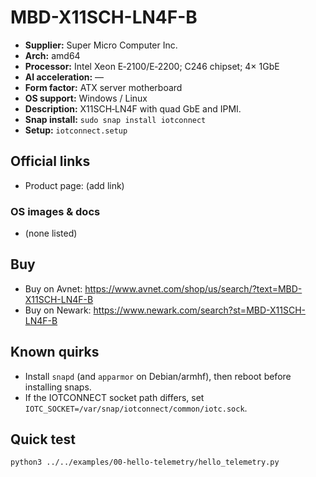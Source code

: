 # MBD-X11SCH-LN4F-B

- **Supplier:** Super Micro Computer  Inc.
- **Arch:** amd64
- **Processor:** Intel Xeon E‑2100/E‑2200; C246 chipset; 4× 1GbE
- **AI acceleration:** —
- **Form factor:** ATX server motherboard
- **OS support:** Windows / Linux
- **Description:** X11SCH‑LN4F with quad GbE and IPMI.
- **Snap install:** `sudo snap install iotconnect`
- **Setup:** `iotconnect.setup`

## Official links
- Product page: (add link)

### OS images & docs
- (none listed)

## Buy
- Buy on Avnet: https://www.avnet.com/shop/us/search/?text=MBD-X11SCH-LN4F-B
- Buy on Newark: https://www.newark.com/search?st=MBD-X11SCH-LN4F-B

## Known quirks
- Install `snapd` (and `apparmor` on Debian/armhf), then reboot before installing snaps.
- If the IOTCONNECT socket path differs, set `IOTC_SOCKET=/var/snap/iotconnect/common/iotc.sock`.

## Quick test
```bash
python3 ../../examples/00-hello-telemetry/hello_telemetry.py
```
